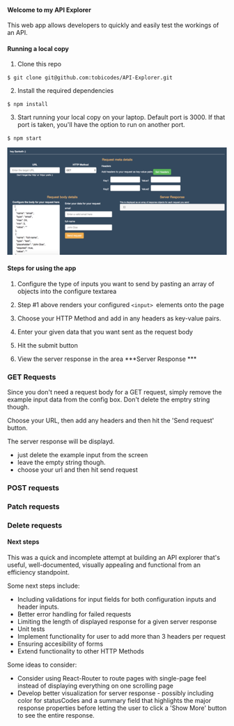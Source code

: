 #### Welcome to my API Explorer

This web app allows developers to quickly and easily test the workings of an API.

#### Running a local copy

1) Clone this repo

```
$ git clone git@github.com:tobicodes/API-Explorer.git

```
2) Install the required dependencies

```
$ npm install 
```

3) Start running your local copy on your laptop. Default port is 3000. If that port is taken, you'll have the option to run on another port.

```
$ npm start
```

![Screenshot of web app](/API-Explorer-whole.png?raw=true "Optional Title")




#### Steps for using the app



1. Configure the type of inputs you want to send by pasting an array of objects into the configure textarea

2. Step #1 above renders your configured ```<input> ```elements onto the page

3. Choose your HTTP Method and add in any headers as key-value pairs. 

4. Enter your given data that you want sent as the request body

5. Hit the submit button

6. View the server response in the area  ***Server Response ***


### GET Requests

Since you don't need a request body for a GET request, simply remove the example input data from the config box. Don't delete the emptry string though.



Choose your URL, then add any headers and then hit the 'Send request' button.

The server response will be displayd. 

- just delete the example input from the screen
- leave the empty string though.
- choose your url and then hit send request

### POST requests

### Patch requests


### Delete requests


#### Next steps

This was a quick and incomplete attempt at building an API explorer that's useful, well-documented, visually appealing and functional from an efficiency standpoint. 

Some next steps include: 

- Including validations for input fields for both configuration inputs and header inputs. 
- Better error handling for failed requests
- Limiting the length of displayed response for a given server response
- Unit tests  
- Implement functionality for user to add more than 3 headers per request
- Ensuring accesibility of forms 
- Extend functionality to other HTTP Methods


Some ideas to consider: 

- Consider using React-Router to route pages with single-page feel instead of displaying everything on one scrolling page
- Develop better visualization for server response - possibly including color for statusCodes and a summary field that highlights the major response properties before letting the user to click a 'Show More' button to see the entire response.

